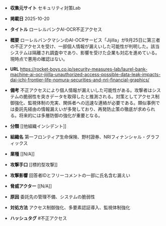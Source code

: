 - **収集元サイト**
セキュリティ対策Lab

- **掲載日**
2025-10-20

- **タイトル**
ローレルバンクAI-OCR不正アクセス

- **概要**
ローレルバンクマシンのAI-OCRサービス「Jijilla」が9月25日に第三者の不正アクセスを受け、一部個人情報が漏えいした可能性が判明した。該当システムは隔離され調査中であり、影響を受けた企業も対応を進めている。現時点で悪用の確認はない。

- **URL**
https://rocket-boys.co.jp/security-measures-lab/laurel-bank-machine-ai-ocr-jijilla-unauthorized-access-possible-data-leak-impacts-dai-ichi-frontier-life-nomura-securities-and-nri-financial-graphics/

- **備考**
不正アクセスにより個人情報が漏えいした可能性がある。攻撃者はシステムの脆弱性を突きデータを取得したと推測される。対策としてアクセス制御強化、監視体制の充実、関係者への迅速な連絡が必要である。類似事例では委託先経由の情報漏えいが多発しており、再発防止策の徹底が求められる。将来的には多層防御の強化が重要となる。

- **分類**
[[他組織インシデント]]

- **組織名**
第一フロンティア生命保険、野村證券、NRIフィナンシャル・グラフィックス

- **業種**
[[N/A]]

- **攻撃手口**
[[標的型攻撃]]

- **攻撃影響**
回答者IDとフリーコメントの一部に氏名含む漏えい

- **脅威アクター**
[[N/A]]

- **原因**
委託先の管理不備、システムの脆弱性

- **対処方法**
アクセス制御強化、多要素認証導入、監視体制強化

- **ハッシュタグ**
#不正アクセス
